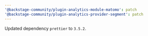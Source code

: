 ```yaml
---
'@backstage-community/plugin-analytics-module-matomo': patch
'@backstage-community/plugin-analytics-provider-segment': patch
---
```


Updated dependency `prettier` to `3.5.2`.
